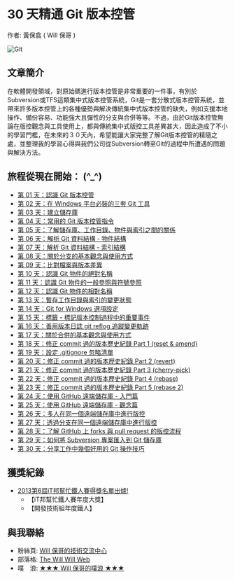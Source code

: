 30 天精通 Git 版本控管
====================

作者: 黃保翕 ( Will 保哥 )

![Git](https://cloud.githubusercontent.com/assets/88981/7561160/79b1cc50-f7fc-11e4-8077-27335f520328.png)

文章簡介
------------

在軟體開發領域，對原始碼進行版本控管是非常重要的一件事，有別於Subversion或TFS這類集中式版本控管系統，Git是一套分散式版本控管系統，並帶來許多版本控管上的各種優勢與解決傳統集中式版本控管的缺失，例如支援本地操作、備份容易、功能強大且彈性的分支與合併等等。不過，由於Git版本控管無論在版控觀念與工具使用上，都與傳統集中式版控工具差異甚大，因此造成了不小的學習門檻，在未來的３０天內，希望能讓大家完整了解Git版本控管的精隨之處，並整理我的學習心得與我們公司從Subversion轉至Git的過程中所遭遇的問題與解決方法。

旅程從現在開始： (^_^)
--------------------------

* [第 01 天：認識 Git 版本控管](docs/01.markdown)
* [第 02 天：在 Windows 平台必裝的三套 Git 工具](docs/02.markdown)
* [第 03 天：建立儲存庫](docs/03.markdown)
* [第 04 天：常用的 Git 版本控管指令](docs/04.markdown)
* [第 05 天：了解儲存庫、工作目錄、物件與索引之間的關係](docs/05.markdown)
* [第 06 天：解析 Git 資料結構 - 物件結構](docs/06.markdown)
* [第 07 天：解析 Git 資料結構 - 索引結構](docs/07.markdown)
* [第 08 天：關於分支的基本觀念與使用方式](docs/08.markdown)
* [第 09 天：比對檔案與版本差異](docs/09.markdown)
* [第 10 天：認識 Git 物件的絕對名稱](docs/10.markdown)
* [第 11 天：認識 Git 物件的一般參照與符號參照](docs/11.markdown)
* [第 12 天：認識 Git 物件的相對名稱](docs/12.markdown)
* [第 13 天：暫存工作目錄與索引的變更狀態](docs/13.markdown)
* [第 14 天：Git for Windows 選項設定](docs/14.markdown)
* [第 15 天：標籤 - 標記版本控制過程中的重要事件](docs/15.markdown)
* [第 16 天：善用版本日誌 git reflog 追蹤變更軌跡](docs/16.markdown)
* [第 17 天：關於合併的基本觀念與使用方式](docs/17.markdown)
* <a href="docs/18.markdown">第 18 天：修正 commit 過的版本歷史紀錄 Part 1 (reset & amend)</a>
* [第 19 天：設定 .gitignore 忽略清單](docs/19.markdown)
* <a href="docs/20.markdown">第 20 天：修正 commit 過的版本歷史紀錄 Part 2 (revert)</a>
* <a href="docs/21.markdown">第 21 天：修正 commit 過的版本歷史紀錄 Part 3 (cherry-pick)</a>
* <a href="docs/22.markdown">第 22 天：修正 commit 過的版本歷史紀錄 Part 4 (rebase)</a>
* <a href="docs/23.markdown">第 23 天：修正 commit 過的版本歷史紀錄 Part 5 (rebase 2)</a>
* [第 24 天：使用 GitHub 遠端儲存庫 - 入門篇](docs/24.markdown)
* [第 25 天：使用 GitHub 遠端儲存庫 - 觀念篇](docs/25.markdown)
* [第 26 天：多人在同一個遠端儲存庫中進行版控](docs/26.markdown)
* [第 27 天：透過分支在同一個遠端儲存庫中進行版控](docs/27.markdown)
* [第 28 天：了解 GitHub 上 forks 與 pull request 的版控流程](docs/28.markdown)
* [第 29 天：如何將 Subversion 專案匯入到 Git 儲存庫](docs/29.markdown)
* [第 30 天：分享工作中幾個好用的 Git 操作技巧](docs/30.markdown)

獲獎紀錄
----------

* [2013第6屆iT邦幫忙鐵人賽得獎名單出爐!](http://ithelp.ithome.com.tw/question/10142953)
	* 【iT邦幫忙鐵人賽年度大獎】
	* 【開發技術組年度鐵人】

與我聯絡
---------

* 粉絲頁: [Will 保哥的技術交流中心](https://www.facebook.com/will.fans)
* 部落格: [The Will Will Web](http://blog.miniasp.com/)
* 噗　浪: [★★★ Will 保哥的噗浪 ★★★](http://www.plurk.com/willh/invite)
